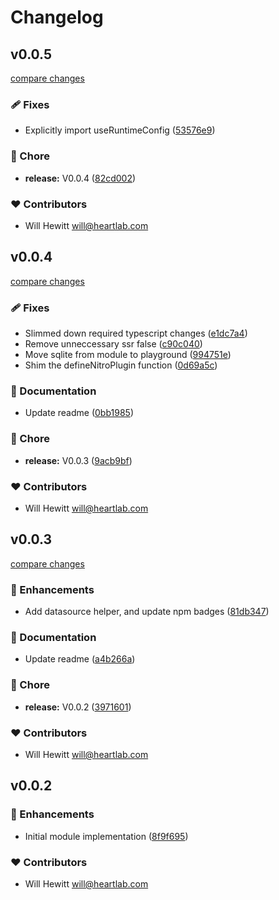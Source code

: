 # Changelog


## v0.0.5

[compare changes](https://github.com/will2hew/nuxt-typeorm/compare/v0.0.4...v0.0.5)

### 🩹 Fixes

- Explicitly import useRuntimeConfig ([53576e9](https://github.com/will2hew/nuxt-typeorm/commit/53576e9))

### 🏡 Chore

- **release:** V0.0.4 ([82cd002](https://github.com/will2hew/nuxt-typeorm/commit/82cd002))

### ❤️ Contributors

- Will Hewitt <will@heartlab.com>

## v0.0.4

[compare changes](https://github.com/will2hew/nuxt-typeorm/compare/v0.0.3...v0.0.4)

### 🩹 Fixes

- Slimmed down required typescript changes ([e1dc7a4](https://github.com/will2hew/nuxt-typeorm/commit/e1dc7a4))
- Remove unneccessary ssr false ([c90c040](https://github.com/will2hew/nuxt-typeorm/commit/c90c040))
- Move sqlite from module to playground ([994751e](https://github.com/will2hew/nuxt-typeorm/commit/994751e))
- Shim the defineNitroPlugin function ([0d69a5c](https://github.com/will2hew/nuxt-typeorm/commit/0d69a5c))

### 📖 Documentation

- Update readme ([0bb1985](https://github.com/will2hew/nuxt-typeorm/commit/0bb1985))

### 🏡 Chore

- **release:** V0.0.3 ([9acb9bf](https://github.com/will2hew/nuxt-typeorm/commit/9acb9bf))

### ❤️ Contributors

- Will Hewitt <will@heartlab.com>

## v0.0.3

[compare changes](https://github.com/will2hew/nuxt-typeorm/compare/v0.0.2...v0.0.3)

### 🚀 Enhancements

- Add datasource helper, and update npm badges ([81db347](https://github.com/will2hew/nuxt-typeorm/commit/81db347))

### 📖 Documentation

- Update readme ([a4b266a](https://github.com/will2hew/nuxt-typeorm/commit/a4b266a))

### 🏡 Chore

- **release:** V0.0.2 ([3971601](https://github.com/will2hew/nuxt-typeorm/commit/3971601))

### ❤️ Contributors

- Will Hewitt <will@heartlab.com>

## v0.0.2


### 🚀 Enhancements

- Initial module implementation ([8f9f695](https://github.com/will2hew/nuxt-typeorm/commit/8f9f695))

### ❤️ Contributors

- Will Hewitt <will@heartlab.com>

